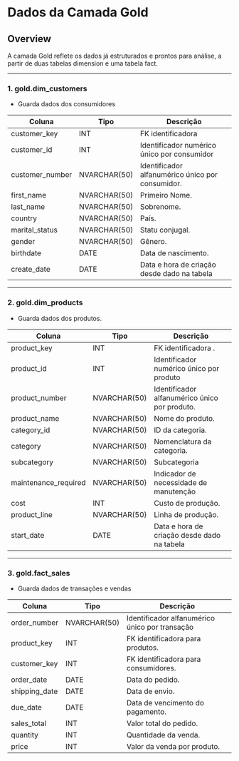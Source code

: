 # Dados da Camada Gold

## Overview
A camada Gold reflete os dados já estruturados e prontos para análise, a partir de duas tabelas dimension e uma tabela fact.

---

### 1. **gold.dim_customers**
- Guarda dados dos consumidores

| Coluna           | Tipo          | Descrição                                                                                     |
|------------------|---------------|-----------------------------------------------------------------------------------------------|
| customer_key     | INT           | FK identificadora                                                                           
| customer_id      | INT           | Identificador numérico único por consumidor                                                   
| customer_number  | NVARCHAR(50)  | Identificador alfanumérico único por consumidor.                                             
| first_name       | NVARCHAR(50)  | Primeiro Nome.                                         
| last_name        | NVARCHAR(50)  | Sobrenome.                                                     
| country          | NVARCHAR(50)  | País.                               
| marital_status   | NVARCHAR(50)  | Statu conjugal.                              
| gender           | NVARCHAR(50)  | Gênero.                                  
| birthdate        | DATE          | Data de nascimento.              
| create_date      | DATE          | Data e hora de criação desde dado na tabela

---

### 2. **gold.dim_products**
- Guarda dados dos produtos.

|  Coluna             | Tipo          | Descrição                                                                                    |
|---------------------|---------------|----------------------------------------------------------------------------------------------|
| product_key         | INT           | FK identificadora .         
| product_id          | INT           | Identificador numérico único por produto            
| product_number      | NVARCHAR(50)  | Identificador alfanumérico único por produto. 
| product_name        | NVARCHAR(50)  | Nome do produto.         
| category_id         | NVARCHAR(50)  | ID da categoria.     
| category            | NVARCHAR(50)  | Nomenclatura da categoria.  
| subcategory         | NVARCHAR(50)  | Subcategoria 
| maintenance_required| NVARCHAR(50)  | Indicador de necessidade de manutenção                       
| cost                | INT           | Custo de produção.                            
| product_line        | NVARCHAR(50)  | Linha de produção.      
| start_date          | DATE          | Data e hora de criação desde dado na tabela

---

### 3. **gold.fact_sales**
- Guarda dados de transações e vendas

| Coluna          | Tipo          | Descrição                                                                                      |
|-----------------|---------------|-----------------------------------------------------------------------------------------------|
| order_number    | NVARCHAR(50)  | Identificador alfanumérico único por transação                      
| product_key     | INT           | FK identificadora para produtos.                               
| customer_key    | INT           | FK identificadora para consumidores.                              
| order_date      | DATE          | Data do pedido.                                                           
| shipping_date   | DATE          | Data de envio.                                          
| due_date        | DATE          | Data de vencimento do pagamento.                                                      
| sales_total     | INT           | Valor total do pedido.   
| quantity        | INT           | Quantidade da venda.                       
| price           | INT           | Valor da venda por produto.     
